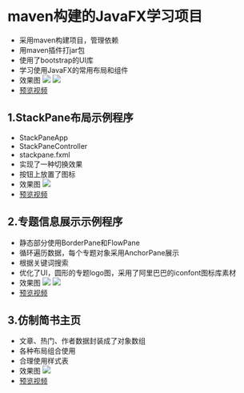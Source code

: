 # maven构建的JavaFX学习项目
- 采用maven构建项目，管理依赖
- 用maven插件打jar包
- 使用了bootstrap的UI库
- 学习使用JavaFX的常用布局和组件
- 效果图
![](http://pdnalatfa.bkt.clouddn.com/18-11-18/32873701.jpg)
![](http://pdnalatfa.bkt.clouddn.com/18-11-18/67941037.jpg)
- [预览视频](https://www.screencast.com/t/Z5M9MeVbb0jK)

## 1.StackPane布局示例程序
- StackPaneApp
- StackPaneController
- stackpane.fxml
- 实现了一种切换效果
- 按钮上放置了图标
- 效果图
![](http://pdnalatfa.bkt.clouddn.com/18-11-18/43774190.jpg)
- [预览视频](https://www.screencast.com/t/6NluCHVAliJL)

## 2.专题信息展示示例程序
- 静态部分使用BorderPane和FlowPane
- 循环遍历数据，每个专题对象采用AnchorPane展示
- 根据关键词搜索
- 优化了UI，圆形的专题logo图，采用了阿里巴巴的iconfont图标库素材
- 效果图
![](http://pdnalatfa.bkt.clouddn.com/18-11-18/86927644.jpg)
![](http://pdnalatfa.bkt.clouddn.com/18-11-18/62319676.jpg)
- [预览视频](https://www.screencast.com/t/j6fM0op64u)

## 3.仿制简书主页
- 文章、热门、作者数据封装成了对象数组
- 各种布局组合使用
- 合理使用样式表
- 效果图
![](http://pdnalatfa.bkt.clouddn.com/18-11-20/2107802.jpg)
- [预览视频](https://www.screencast.com/t/0lU3q0M5OPk)
